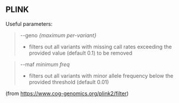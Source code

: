 ## PLINK 
Useful parameters:
> --geno *{maximum per-variant}*
>* filters out all variants with missing call rates exceeding the provided value (default 0.1) to be removed


> --maf *minimum freq*
>* filters out all variants with minor allele frequency below the provided threshold (default 0.01)

(from https://www.cog-genomics.org/plink2/filter)
